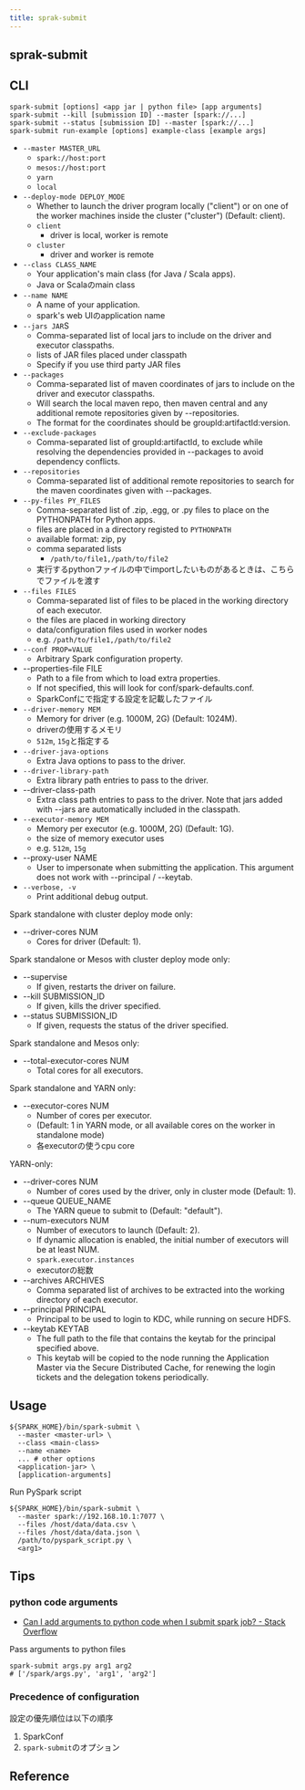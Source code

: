 ```yaml
---
title: sprak-submit
---
```


## sprak-submit


## CLI
```
spark-submit [options] <app jar | python file> [app arguments]
spark-submit --kill [submission ID] --master [spark://...]
spark-submit --status [submission ID] --master [spark://...]
spark-submit run-example [options] example-class [example args]
```

* `--master MASTER_URL`
    * `spark://host:port`
    * `mesos://host:port`
    * `yarn`
    * `local`
* `--deploy-mode DEPLOY_MODE`
    * Whether to launch the driver program locally ("client") or on one of the worker machines inside the cluster ("cluster") (Default: client).
    * `client`
        * driver is local, worker is remote
    * `cluster`
        * driver and worker is remote
* `--class CLASS_NAME`
    * Your application's main class (for Java / Scala apps).
    * Java or Scalaのmain class
* `--name NAME`
    * A name of your application.
    * spark's web UIのapplication name
* `--jars JAR`S
    * Comma-separated list of local jars to include on the driver and executor classpaths.
    * lists of JAR files placed under classpath
    * Specify if you use third party JAR files
* `--packages`
    * Comma-separated list of maven coordinates of jars to include on the driver and executor classpaths.
    * Will search the local maven repo, then maven central and any additional remote repositories given by --repositories.
    * The format for the coordinates should be groupId:artifactId:version.
* `--exclude-packages`
    * Comma-separated list of groupId:artifactId, to exclude while resolving the dependencies provided in --packages to avoid dependency conflicts.
* `--repositories` 
    * Comma-separated list of additional remote repositories to search for the maven coordinates given with --packages.
* `--py-files PY_FILES`
    * Comma-separated list of .zip, .egg, or .py files to place on the PYTHONPATH for Python apps.
    * files are placed in a directory registed to `PYTHONPATH`
    * available format: zip, py
    * comma separated lists
        * `/path/to/file1,/path/to/file2`
    * 実行するpythonファイルの中でimportしたいものがあるときは、こちらでファイルを渡す
* `--files FILES`
    * Comma-separated list of files to be placed in the working directory of each executor.
    * the files are placed in working directory
    * data/configuration files used in worker nodes
    * e.g. `/path/to/file1,/path/to/file2`
* `--conf PROP=VALUE`
    * Arbitrary Spark configuration property.
* --properties-file FILE
    * Path to a file from which to load extra properties.
    * If not specified, this will look for conf/spark-defaults.conf.
    * SparkConfにで指定する設定を記載したファイル
* `--driver-memory MEM`
    * Memory for driver (e.g. 1000M, 2G) (Default: 1024M).
    * driverの使用するメモリ
    * `512m`, `15g`と指定する 
* `--driver-java-options`
    * Extra Java options to pass to the driver.
* `--driver-library-path`
    * Extra library path entries to pass to the driver.
* --driver-class-path
    * Extra class path entries to pass to the driver. Note that jars added with --jars are automatically included in the classpath.
* `--executor-memory MEM`
    * Memory per executor (e.g. 1000M, 2G) (Default: 1G).
    * the size of memory executor uses
    * e.g. `512m`, `15g`
* --proxy-user NAME
    * User to impersonate when submitting the application.  This argument does not work with --principal / --keytab.
* `--verbose, -v`
    * Print additional debug output.

Spark standalone with cluster deploy mode only:

* --driver-cores NUM
    * Cores for driver (Default: 1).

Spark standalone or Mesos with cluster deploy mode only:

* --supervise
    * If given, restarts the driver on failure.
* --kill SUBMISSION_ID
    * If given, kills the driver specified.
* --status SUBMISSION_ID
    * If given, requests the status of the driver specified.

Spark standalone and Mesos only:

* --total-executor-cores NUM
    * Total cores for all executors.

Spark standalone and YARN only:

* --executor-cores NUM
    * Number of cores per executor.
    * (Default: 1 in YARN mode, or all available cores on the worker in standalone mode)
    * 各executorの使うcpu core

YARN-only:

* --driver-cores NUM
    * Number of cores used by the driver, only in cluster mode (Default: 1).
* --queue QUEUE_NAME
    * The YARN queue to submit to (Default: "default").
* --num-executors NUM
    * Number of executors to launch (Default: 2).
    * If dynamic allocation is enabled, the initial number of executors will be at least NUM.
    * `spark.executor.instances`
    * executorの総数
* --archives ARCHIVES
    * Comma separated list of archives to be extracted into the working directory of each executor.
* --principal PRINCIPAL
    * Principal to be used to login to KDC, while running on secure HDFS.
* --keytab KEYTAB
    * The full path to the file that contains the keytab for the principal specified above.
    * This keytab will be copied to the node running the Application Master via the Secure Distributed Cache, for renewing the login tickets and the delegation tokens periodically.

## Usage

```
${SPARK_HOME}/bin/spark-submit \
  --master <master-url> \
  --class <main-class>
  --name <name>
  ... # other options
  <application-jar> \
  [application-arguments]
```

Run PySpark script

```
${SPARK_HOME}/bin/spark-submit \
  --master spark://192.168.10.1:7077 \
  --files /host/data/data.csv \
  --files /host/data/data.json \
  /path/to/pyspark_script.py \
  <arg1>
```

## Tips

### python code arguments
* [Can I add arguments to python code when I submit spark job? - Stack Overflow](https://stackoverflow.com/questions/32217160/can-i-add-arguments-to-python-code-when-i-submit-spark-job)

Pass arguments to python files

```
spark-submit args.py arg1 arg2
# ['/spark/args.py', 'arg1', 'arg2']
```

### Precedence of configuration
設定の優先順位は以下の順序

1. SparkConf
2. `spark-submit`のオプション

## Reference
